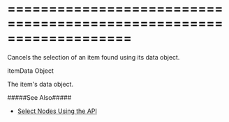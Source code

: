 ===================================================================
===================================================================

<!--shortDescription-->
Cancels the selection of an item found using its data object.
<!--/shortDescription-->

<!--paramName1-->itemData<!--/paramName1-->
<!--paramType1-->Object<!--/paramType1-->
<!--paramDescription1-->
The item's data object. 
<!--/paramDescription1-->

<!--fullDescription-->
#####See Also#####
- [Select Nodes Using the API](/Documentation/Guide/Widgets/TreeView/Select_Nodes/#Using_the_API)
<!--/fullDescription-->